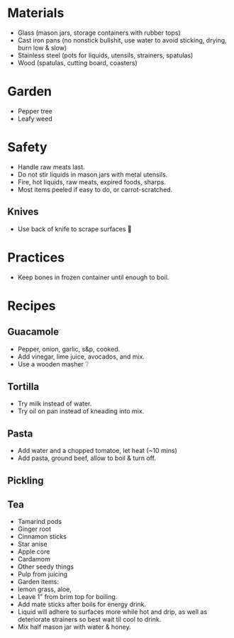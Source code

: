 
# Materials
- Glass (mason jars, storage containers with rubber tops)
- Cast iron pans (no nonstick bullshit, use water to avoid sticking, drying, burn low & slow)
- Stainless steel (pots for liquids, utensils, strainers, spatulas)
- Wood (spatulas, cutting board, coasters)

# Garden
- Pepper tree
- Leafy weed


# Safety
- Handle raw meats last.
- Do not stir liquids in mason jars with metal utensils.
- Fire, hot liquids, raw meats, expired foods, sharps.
- Most items peeled if easy to do, or carrot-scratched.


## Knives
- Use back of knife to scrape surfaces 🦺


# Practices
- Keep bones in frozen container until enough to boil.


# Recipes

## Guacamole
- Pepper, onion, garlic, s&p, cooked.
- Add vinegar, lime juice, avocados, and mix.
- Use a wooden masher ❔
## Tortilla
- Try milk instead of water.
- Try oil on pan instead of kneading into mix.
## Pasta
- Add water and a chopped tomatoe, let heat (~10 mins)
- Add pasta, ground beef, allow to boil & turn off.
## Pickling

## Tea
- Tamarind pods
- Ginger root
- Cinnamon sticks
- Star anise
- Apple core
- Cardamom
- Other seedy things
- Pulp from juicing
- Garden items: 
- lemon grass, aloe,
- Leave 1" from brim top for boiling.
- Add mate sticks after boils for energy drink.
- Liquid will adhere to surfaces more while hot and drip, as well as deteriorate strainers so best wait til cool to drink.
- Mix half mason jar with water & honey.